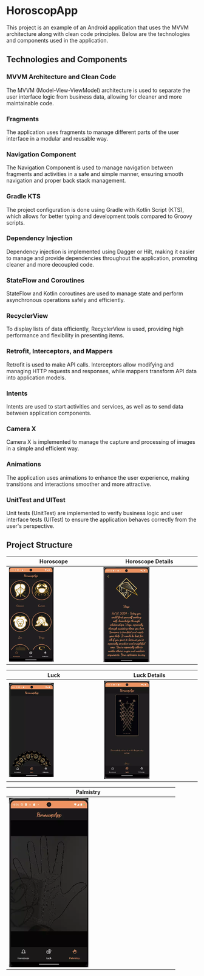 # HoroscopApp

This project is an example of an Android application that uses the MVVM architecture along with clean code principles. Below are the technologies and components used in the application.

## Technologies and Components

### MVVM Architecture and Clean Code

The MVVM (Model-View-ViewModel) architecture is used to separate the user interface logic from business data, allowing for cleaner and more maintainable code.

### Fragments

The application uses fragments to manage different parts of the user interface in a modular and reusable way.

### Navigation Component

The Navigation Component is used to manage navigation between fragments and activities in a safe and simple manner, ensuring smooth navigation and proper back stack management.

### Gradle KTS

The project configuration is done using Gradle with Kotlin Script (KTS), which allows for better typing and development tools compared to Groovy scripts.

### Dependency Injection

Dependency injection is implemented using Dagger or Hilt, making it easier to manage and provide dependencies throughout the application, promoting cleaner and more decoupled code.

### StateFlow and Coroutines

StateFlow and Kotlin coroutines are used to manage state and perform asynchronous operations safely and efficiently.

### RecyclerView

To display lists of data efficiently, RecyclerView is used, providing high performance and flexibility in presenting items.

### Retrofit, Interceptors, and Mappers

Retrofit is used to make API calls. Interceptors allow modifying and managing HTTP requests and responses, while mappers transform API data into application models.

### Intents

Intents are used to start activities and services, as well as to send data between application components.

### Camera X

Camera X is implemented to manage the capture and processing of images in a simple and efficient way.

### Animations

The application uses animations to enhance the user experience, making transitions and interactions smoother and more attractive.

### UnitTest and UITest

Unit tests (UnitTest) are implemented to verify business logic and user interface tests (UITest) to ensure the application behaves correctly from the user's perspective.

## Project Structure


|  Horoscope |  Horoscope Details |
|---|---|
| <img src="https://github.com/KiritoMoreno/HoroscopApp/blob/main/app/src/main/res/drawable/HoroscopeUI.webp" style="height: 20%; width:50%;"/> | <img src= "https://github.com/KiritoMoreno/HoroscopApp/blob/main/app/src/main/res/drawable/HoroscopUIDetails.webp" style="height: 20%; width:50%;"/> |

| Luck  | Luck Details |
|---|---|
| <img src="https://github.com/KiritoMoreno/HoroscopApp/blob/main/app/src/main/res/drawable/LuckUI.webp" style="height: 50%; width:50%;"/> | <img src="https://github.com/KiritoMoreno/HoroscopApp/blob/main/app/src/main/res/drawable/LuckUIDetails.webp" style="height: 20%; width:50%;"/> |

| Palmistry  |  |
|---|---|
| <img src="https://github.com/KiritoMoreno/HoroscopApp/blob/main/app/src/main/res/drawable/PalmistryUI.webp" style="height: 20%; width:50%;"/> |  |
